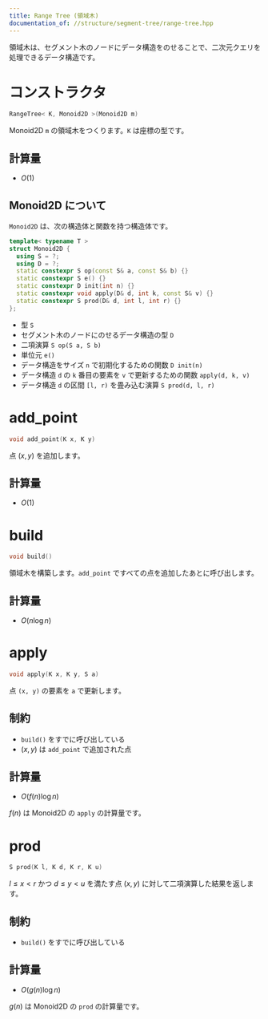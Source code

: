 ```yaml
---
title: Range Tree (領域木)
documentation_of: //structure/segment-tree/range-tree.hpp
---
```


領域木は、セグメント木のノードにデータ構造をのせることで、二次元クエリを処理できるデータ構造です。

# コンストラクタ

```cpp
RangeTree< K, Monoid2D >(Monoid2D m)
```

Monoid2D `m` の領域木をつくります。`K` は座標の型です。

## 計算量

- $O(1)$

## Monoid2D について

`Monoid2D` は、次の構造体と関数を持つ構造体です。

```cpp
template< typename T >
struct Monoid2D {
  using S = ?;
  using D = ?;
  static constexpr S op(const S& a, const S& b) {}
  static constexpr S e() {}
  static constexpr D init(int n) {}
  static constexpr void apply(D& d, int k, const S& v) {}
  static constexpr S prod(D& d, int l, int r) {}
};
```

- 型 `S`
- セグメント木のノードにのせるデータ構造の型 `D`
- 二項演算 `S op(S a, S b)`
- 単位元 `e()`
- データ構造をサイズ `n` で初期化するための関数 `D init(n)`
- データ構造 `d` の `k` 番目の要素を `v` で更新するための関数 `apply(d, k, v)`
- データ構造 `d` の区間 `[l, r)` を畳み込む演算 `S prod(d, l, r)`

# add_point

```cpp
void add_point(K x, K y)
```

点 $(x, y)$ を追加します。

## 計算量

- $O(1)$

# build

```cpp
void build()
```

領域木を構築します。`add_point` ですべての点を追加したあとに呼び出します。

## 計算量

- $O(n \log n)$

# apply

```cpp
void apply(K x, K y, S a)
```
 
点 `(x, y)` の要素を `a` で更新します。

## 制約

- `build()` をすでに呼び出している
- $(x, y)$ は `add_point` で追加された点

## 計算量

- $O(f(n) \log n)$

$f(n)$ は Monoid2D の `apply` の計算量です。

# prod

```cpp
S prod(K l, K d, K r, K u)
```

$l \leq x \lt r$ かつ $d \leq y \lt u$ を満たす点 $(x, y)$ に対して二項演算した結果を返します。

## 制約

- `build()` をすでに呼び出している

## 計算量

- $O(g(n) \log n)$

$g(n)$ は Monoid2D の `prod` の計算量です。

